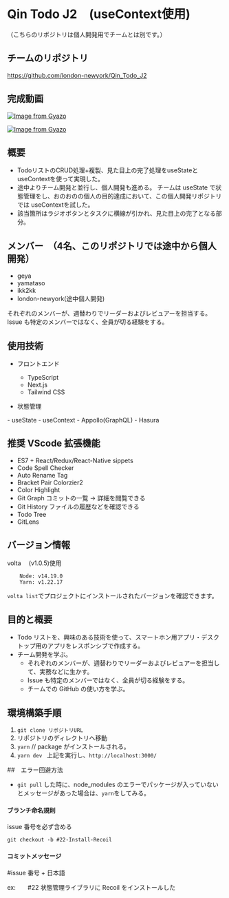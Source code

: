 # Qin Todo J2　(useContext使用)

（こちらのリポジトリは個人開発用でチームとは別です。）

## チームのリポジトリ

https://github.com/london-newyork/Qin_Todo_J2

## 完成動画

[![Image from Gyazo](https://i.gyazo.com/92dfed2ee384b1eee733bedec63c8d45.gif)](https://gyazo.com/92dfed2ee384b1eee733bedec63c8d45)

[![Image from Gyazo](https://i.gyazo.com/435835fa630070b78b36ec70e3ff0a54.gif)](https://gyazo.com/435835fa630070b78b36ec70e3ff0a54)

## 概要

- TodoリストのCRUD処理+複製、見た目上の完了処理をuseStateとuseContextを使って実現した。
- 途中よりチーム開発と並行し、個人開発も進める。
  チームは useState で状態管理をし、おのおのの個人の目的達成において、この個人開発リポジトリでは useContextを試した。
- 該当箇所はラジオボタンとタスクに横線が引かれ、見た目上の完了となる部分。

## メンバー　（4名、このリポジトリでは途中から個人開発）

- geya
- yamataso
- ikk2kk
- london-newyork(途中個人開発)

それぞれのメンバーが、週替わりでリーダーおよびレビュアーを担当する。
Issue も特定のメンバーではなく、全員が切る経験をする。

## 使用技術

- フロントエンド

  - TypeScript
  - Next.js
  - Tailwind CSS

- 状態管理

<Try1>
- useState
- useContext

<Try2>
- Appollo(GraphQL)
- Hasura

## 推奨 VScode 拡張機能

- ES7 + React/Redux/React-Native sippets
- Code Spell Checker
- Auto Rename Tag
- Bracket Pair Colorzier2
- Color Highlight
- Git Graph コミットの一覧 → 詳細を閲覧できる
- Git History ファイルの履歴などを確認できる
- Todo Tree
- GitLens

## バージョン情報

volta 　(v1.0.5)使用

```
    Node: v14.19.0
    Yarn: v1.22.17
```

`volta list`でプロジェクトにインストールされたバージョンを確認できます。

## 目的と概要

- Todo リストを、興味のある技術を使って、スマートホン用アプリ・デスクトップ用のアプリをレスポンシブで作成する。
- チーム開発を学ぶ。
  - それぞれのメンバーが、週替わりでリーダーおよびレビュアーを担当して、実務などに生かす。
  - Issue も特定のメンバーではなく、全員が切る経験をする。
  - チームでの GitHub の使い方を学ぶ。

## 環境構築手順

1. `git clone リポジトリURL`
2. リポジトリのディレクトリへ移動
3. `yarn` // package がインストールされる。
4. `yarn dev `
   上記を実行し、`http://localhost:3000/`

##　エラー回避方法

- `git pull` した時に、node_modules のエラーでパッケージが入っていないとメッセージがあった場合は、`yarn`をしてみる。

#### ブランチ命名規則

issue 番号を必ず含める

`git checkout -b #22-Install-Recoil`

#### コミットメッセージ

#issue 番号 + 日本語

ex:　　#22 状態管理ライブラリに Recoil をインストールした
